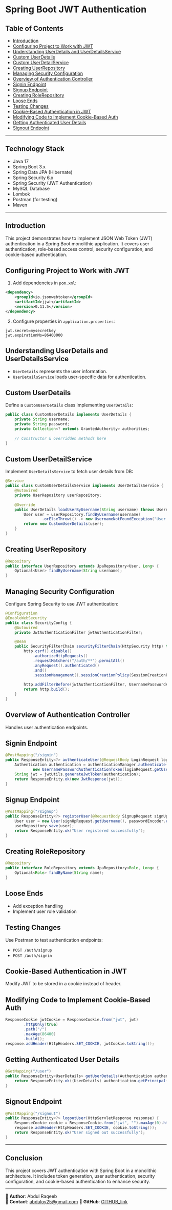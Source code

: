 # Spring Boot JWT Authentication

## Table of Contents

- [Introduction](#introduction)
- [Configuring Project to Work with JWT](#configuring-project-to-work-with-jwt)
- [Understanding UserDetails and UserDetailsService](#understanding-userdetails-and-userdetailsservice)
- [Custom UserDetails](#custom-userdetails)
- [Custom UserDetailService](#custom-userdetailservice)
- [Creating UserRepository](#creating-userrepository)
- [Managing Security Configuration](#managing-security-configuration)
- [Overview of Authentication Controller](#overview-of-authentication-controller)
- [Signin Endpoint](#signin-endpoint)
- [Signup Endpoint](#signup-endpoint)
- [Creating RoleRepository](#creating-rolerepository)
- [Loose Ends](#loose-ends)
- [Testing Changes](#testing-changes)
- [Cookie-Based Authentication in JWT](#cookie-based-authentication-in-jwt)
- [Modifying Code to Implement Cookie-Based Auth](#modifying-code-to-implement-cookie-based-auth)
- [Getting Authenticated User Details](#getting-authenticated-user-details)
- [Signout Endpoint](#signout-endpoint)

---

## Technology Stack
- Java 17
- Spring Boot 3.x
- Spring Data JPA (Hibernate)
- Spring Security 6.x
- Spring Security (JWT Authentication)
- MySQL Database
- Lombok
- Postman (for testing)
- Maven

---

## Introduction
This project demonstrates how to implement JSON Web Token (JWT) authentication in a Spring Boot monolithic application. It covers user authentication, role-based access control, security configuration, and cookie-based authentication.

## Configuring Project to Work with JWT
1. Add dependencies in `pom.xml`:
```xml
<dependency>
    <groupId>io.jsonwebtoken</groupId>
    <artifactId>jjwt</artifactId>
    <version>0.11.5</version>
</dependency>
```
2. Configure properties in `application.properties`:
```properties
jwt.secret=mysecretkey
jwt.expirationMs=86400000
```

## Understanding UserDetails and UserDetailsService
- `UserDetails` represents the user information.
- `UserDetailsService` loads user-specific data for authentication.

## Custom UserDetails
Define a `CustomUserDetails` class implementing `UserDetails`:
```java
public class CustomUserDetails implements UserDetails {
    private String username;
    private String password;
    private Collection<? extends GrantedAuthority> authorities;
    
    // Constructor & overridden methods here
}
```

## Custom UserDetailService
Implement `UserDetailsService` to fetch user details from DB:
```java
@Service
public class CustomUserDetailsService implements UserDetailsService {
    @Autowired
    private UserRepository userRepository;
    
    @Override
    public UserDetails loadUserByUsername(String username) throws UsernameNotFoundException {
        User user = userRepository.findByUsername(username)
                .orElseThrow(() -> new UsernameNotFoundException("User not found"));
        return new CustomUserDetails(user);
    }
}
```

## Creating UserRepository
```java
@Repository
public interface UserRepository extends JpaRepository<User, Long> {
    Optional<User> findByUsername(String username);
}
```

## Managing Security Configuration
Configure Spring Security to use JWT authentication:
```java
@Configuration
@EnableWebSecurity
public class SecurityConfig {
    @Autowired
    private JwtAuthenticationFilter jwtAuthenticationFilter;

    @Bean
    public SecurityFilterChain securityFilterChain(HttpSecurity http) throws Exception {
        http.csrf().disable()
            .authorizeHttpRequests()
            .requestMatchers("/auth/**").permitAll()
            .anyRequest().authenticated()
            .and()
            .sessionManagement().sessionCreationPolicy(SessionCreationPolicy.STATELESS);
        
        http.addFilterBefore(jwtAuthenticationFilter, UsernamePasswordAuthenticationFilter.class);
        return http.build();
    }
}
```

## Overview of Authentication Controller
Handles user authentication endpoints.

## Signin Endpoint
```java
@PostMapping("/signin")
public ResponseEntity<?> authenticateUser(@RequestBody LoginRequest loginRequest) {
    Authentication authentication = authenticationManager.authenticate(
            new UsernamePasswordAuthenticationToken(loginRequest.getUsername(), loginRequest.getPassword()));
    String jwt = jwtUtils.generateJwtToken(authentication);
    return ResponseEntity.ok(new JwtResponse(jwt));
}
```

## Signup Endpoint
```java
@PostMapping("/signup")
public ResponseEntity<?> registerUser(@RequestBody SignupRequest signUpRequest) {
    User user = new User(signUpRequest.getUsername(), passwordEncoder.encode(signUpRequest.getPassword()));
    userRepository.save(user);
    return ResponseEntity.ok("User registered successfully");
}
```

## Creating RoleRepository
```java
@Repository
public interface RoleRepository extends JpaRepository<Role, Long> {
    Optional<Role> findByName(String name);
}
```

## Loose Ends
- Add exception handling
- Implement user role validation

## Testing Changes
Use Postman to test authentication endpoints:
- `POST /auth/signup`
- `POST /auth/signin`

## Cookie-Based Authentication in JWT
Modify JWT to be stored in a cookie instead of header.

## Modifying Code to Implement Cookie-Based Auth
```java
ResponseCookie jwtCookie = ResponseCookie.from("jwt", jwt)
        .httpOnly(true)
        .path("/")
        .maxAge(86400)
        .build();
response.addHeader(HttpHeaders.SET_COOKIE, jwtCookie.toString());
```

## Getting Authenticated User Details
```java
@GetMapping("/user")
public ResponseEntity<UserDetails> getUserDetails(Authentication authentication) {
    return ResponseEntity.ok((UserDetails) authentication.getPrincipal());
}
```

## Signout Endpoint
```java
@PostMapping("/signout")
public ResponseEntity<?> logoutUser(HttpServletResponse response) {
    ResponseCookie cookie = ResponseCookie.from("jwt", "").maxAge(0).httpOnly(true).path("/").build();
    response.addHeader(HttpHeaders.SET_COOKIE, cookie.toString());
    return ResponseEntity.ok("User signed out successfully");
}
```

---

## Conclusion
This project covers JWT authentication with Spring Boot in a monolithic architecture. It includes token generation, user authentication, security configuration, and cookie-based authentication to enhance security.

---

📍 **Author**: Abdul Raqeeb  
📧 **Contact**: abduloy25@gmail.com 
🔗 **GitHub**: [GITHUB_link](https://github.com/Abddev-rqb)